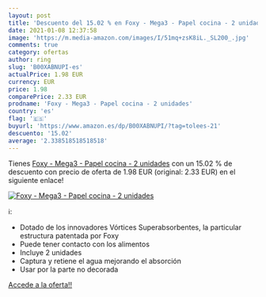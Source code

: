 ```yaml
---
layout: post
title: 'Descuento del 15.02 % en Foxy - Mega3 - Papel cocina - 2 unidades'
date: 2021-01-08 12:37:58
image: 'https://m.media-amazon.com/images/I/51mq+zsK8iL._SL200_.jpg'
comments: true
category: ofertas
author: ring
slug: 'B00XABNUPI-es'
actualPrice: 1.98 EUR
currency: EUR
price: 1.98
comparePrice: 2.33 EUR
prodname: 'Foxy - Mega3 - Papel cocina - 2 unidades'
country: 'es'
flag: '🇪🇸'
buyurl: 'https://www.amazon.es/dp/B00XABNUPI/?tag=tolees-21'
descuento: '15.02'
average: '2.338518518518518'
---
```


Tienes [Foxy - Mega3 - Papel cocina - 2 unidades](https://www.amazon.es/dp/B00XABNUPI/?tag=tolees-21) con un 15.02 % de descuento con precio de oferta de 1.98 EUR (original: 2.33 EUR) en el siguiente enlace!

[![Foxy - Mega3 - Papel cocina - 2 unidades](https://m.media-amazon.com/images/I/51mq+zsK8iL._SL200_.jpg)](https://www.amazon.es/dp/B00XABNUPI/?tag=tolees-21)

ℹ️:

- Dotado de los innovadores Vórtices Superabsorbentes, la particular estructura patentada por Foxy
- Puede tener contacto con los alimentos
- Incluye 2 unidades
- Captura y retiene el agua mejorando el absorción
- Usar por la parte no decorada

[Accede a la oferta!!](https://www.amazon.es/dp/B00XABNUPI/?tag=tolees-21)
